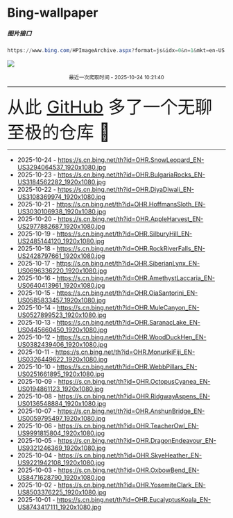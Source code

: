 # Bing-wallpaper

##### 图片接口

```powershell
https://www.bing.com/HPImageArchive.aspx?format=js&idx=0&n=1&mkt=en-US
```

 ![](https://s.cn.bing.net/th?id=OHR.SnowLeopard_EN-US3294064537_1920x1080.jpg)

<p align='center' >
    <small>
        最近一次爬取时间 - 2025-10-24 10:21:40
    </small>
    <br>
    <hr>
    <font size=7>
        <small>
           从此 <a href='https://github.com/'>GitHub</a> 多了一个无聊至极的仓库  🍳
        </small>
    </font>
    <hr>
</p>


- 2025-10-24 - https://s.cn.bing.net/th?id=OHR.SnowLeopard_EN-US3294064537_1920x1080.jpg 
- 2025-10-23 - https://s.cn.bing.net/th?id=OHR.BulgariaRocks_EN-US3184562282_1920x1080.jpg 
- 2025-10-22 - https://s.cn.bing.net/th?id=OHR.DiyaDiwali_EN-US3108369974_1920x1080.jpg 
- 2025-10-21 - https://s.cn.bing.net/th?id=OHR.HoffmansSloth_EN-US3030106938_1920x1080.jpg 
- 2025-10-20 - https://s.cn.bing.net/th?id=OHR.AppleHarvest_EN-US2977882687_1920x1080.jpg 
- 2025-10-19 - https://s.cn.bing.net/th?id=OHR.SilburyHill_EN-US2485144120_1920x1080.jpg 
- 2025-10-18 - https://s.cn.bing.net/th?id=OHR.RockRiverFalls_EN-US2428797661_1920x1080.jpg 
- 2025-10-17 - https://s.cn.bing.net/th?id=OHR.SiberianLynx_EN-US0696336220_1920x1080.jpg 
- 2025-10-16 - https://s.cn.bing.net/th?id=OHR.AmethystLaccaria_EN-US0640413961_1920x1080.jpg 
- 2025-10-15 - https://s.cn.bing.net/th?id=OHR.OiaSantorini_EN-US0585833457_1920x1080.jpg 
- 2025-10-14 - https://s.cn.bing.net/th?id=OHR.MuleCanyon_EN-US0527899523_1920x1080.jpg 
- 2025-10-13 - https://s.cn.bing.net/th?id=OHR.SaranacLake_EN-US0445660450_1920x1080.jpg 
- 2025-10-12 - https://s.cn.bing.net/th?id=OHR.WoodDuckHen_EN-US0382439406_1920x1080.jpg 
- 2025-10-11 - https://s.cn.bing.net/th?id=OHR.MonurikiFiji_EN-US0326449622_1920x1080.jpg 
- 2025-10-10 - https://s.cn.bing.net/th?id=OHR.WebbPillars_EN-US0251661895_1920x1080.jpg 
- 2025-10-09 - https://s.cn.bing.net/th?id=OHR.OctopusCyanea_EN-US0194861123_1920x1080.jpg 
- 2025-10-08 - https://s.cn.bing.net/th?id=OHR.RidgwayAspens_EN-US0136548884_1920x1080.jpg 
- 2025-10-07 - https://s.cn.bing.net/th?id=OHR.AnshunBridge_EN-US0059795497_1920x1080.jpg 
- 2025-10-06 - https://s.cn.bing.net/th?id=OHR.TeacherOwl_EN-US9991815804_1920x1080.jpg 
- 2025-10-05 - https://s.cn.bing.net/th?id=OHR.DragonEndeavour_EN-US9321246369_1920x1080.jpg 
- 2025-10-04 - https://s.cn.bing.net/th?id=OHR.SkyeHeather_EN-US9221942108_1920x1080.jpg 
- 2025-10-03 - https://s.cn.bing.net/th?id=OHR.OxbowBend_EN-US8471628790_1920x1080.jpg 
- 2025-10-02 - https://s.cn.bing.net/th?id=OHR.YosemiteClark_EN-US8503376225_1920x1080.jpg 
- 2025-10-01 - https://s.cn.bing.net/th?id=OHR.EucalyptusKoala_EN-US8743417111_1920x1080.jpg 
